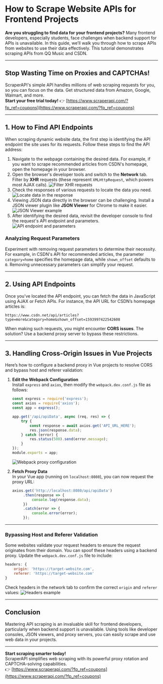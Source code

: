 
# How to Scrape Website APIs for Frontend Projects

**Are you struggling to find data for your frontend projects?** Many frontend developers, especially students, face challenges when backend support for APIs is unavailable. In this guide, we’ll walk you through how to scrape APIs from websites to use their data effectively. This tutorial demonstrates scraping APIs from QQ Music and CSDN.

---

## Stop Wasting Time on Proxies and CAPTCHAs!
ScraperAPI's simple API handles millions of web scraping requests for you, so you can focus on the data. Get structured data from Amazon, Google, Walmart, and more.  
**Start your free trial today!** 👉 [https://www.scraperapi.com/?fp_ref=coupons](https://www.scraperapi.com/?fp_ref=coupons)

---

## 1. How to Find API Endpoints

When scraping dynamic website data, the first step is identifying the API endpoint the site uses for its requests. Follow these steps to find the API address:

1. Navigate to the webpage containing the desired data. For example, if you want to scrape recommended articles from CSDN's homepage, open the homepage in your browser.
2. Open the browser's developer tools and switch to the **Network** tab. Filter by **XHR** requests (these represent `XMLHttpRequest`, which powers most AJAX calls).
   ![Filter XHR requests](https://i-blog.csdnimg.cn/blog_migrate/a36bf6f909090b72672089fd29d42d3c.png#pic_center)
3. Check the responses of various requests to locate the data you need.  
   ![Locate data in the response](https://i-blog.csdnimg.cn/blog_migrate/c6a44bde1aee88f0c13a966484ba6cd9.png#pic_center)
4. Viewing JSON data directly in the browser can be challenging. Install a JSON viewer plugin like **JSON Viewer** for Chrome to make it easier.  
   ![JSON Viewer example](https://i-blog.csdnimg.cn/blog_migrate/abd61054e7b30901e5796772c90bb44d.png#pic_center)
5. After identifying the desired data, revisit the developer console to find the request's API endpoint and parameters.  
   ![API endpoint and parameters](https://i-blog.csdnimg.cn/blog_migrate/74fd714bf2466a7450679d116ec86c25.png#pic_center)

### Analyzing Request Parameters
Experiment with removing request parameters to determine their necessity. For example, in CSDN's API for recommended articles, the parameter `category=home` specifies the homepage data, while `shown_offset` defaults to `0`. Removing unnecessary parameters can simplify your request.

---

## 2. Using API Endpoints

Once you’ve located the API endpoint, you can fetch the data in JavaScript using AJAX or Fetch APIs. For instance, the API URL for CSDN’s homepage articles is:

```
https://www.csdn.net/api/articles?type=more&category=home&shown_offset=1593997422542608
```

When making such requests, you might encounter **CORS issues**. The solution? Use a backend proxy server to bypass these restrictions.

---

## 3. Handling Cross-Origin Issues in Vue Projects

Here’s how to configure a backend proxy in Vue projects to resolve CORS and bypass host and referer validation:

1. **Edit the Webpack Configuration**  
   Install `express` and `axios`, then modify the `webpack.dev.conf.js` file as follows:
   ```javascript
   const express = require('express');
   const axios = require('axios');
   const app = express();

   app.get('/api/apiData', async (req, res) => {
       try {
           const response = await axios.get('API_URL_HERE');
           res.json(response.data);
       } catch (error) {
           res.status(500).send(error.message);
       }
   });
   module.exports = app;
   ```
   ![Webpack proxy configuration](https://i-blog.csdnimg.cn/blog_migrate/16b819deaa166cadaa6dccbf69044d11.png#pic_center)

2. **Fetch Proxy Data**  
   In your Vue app (running on `localhost:8080`), you can now request the proxy URL:
   ```javascript
   axios.get('http://localhost:8080/api/apiData')
        .then(response => {
            console.log(response.data);
        })
        .catch(error => {
            console.error(error);
        });
   ```

---

### Bypassing Host and Referer Validation

Some websites validate your request headers to ensure the request originates from their domain. You can spoof these headers using a backend proxy. Update the `webpack.dev.conf.js` file to include:

```javascript
headers: {
    origin: 'https://target-website.com',
    referer: 'https://target-website.com'
}
```

Check headers in the network tab to confirm the correct `origin` and `referer` values:
![Headers example](https://i-blog.csdnimg.cn/blog_migrate/c01253e06255903bb392bbe90580c318.png#pic_center)

---

## Conclusion

Mastering API scraping is an invaluable skill for frontend developers, particularly when backend support is unavailable. Using tools like developer consoles, JSON viewers, and proxy servers, you can easily scrape and use web data in your projects.

---

**Start scraping smarter today!**  
ScraperAPI simplifies web scraping with its powerful proxy rotation and CAPTCHA-solving capabilities.  
👉 [https://www.scraperapi.com/?fp_ref=coupons](https://www.scraperapi.com/?fp_ref=coupons)


